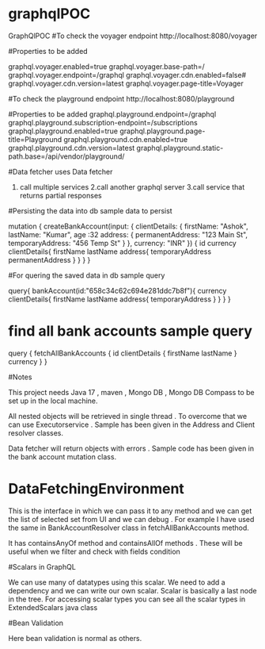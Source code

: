 # graphqlPOC
GraphQlPOC
#To check the voyager endpoint 
http://localhost:8080/voyager

#Properties to be added 

graphql.voyager.enabled=true
graphql.voyager.base-path=/
graphql.voyager.endpoint=/graphql
graphql.voyager.cdn.enabled=false#
graphql.voyager.cdn.version=latest
graphql.voyager.page-title=Voyager

#To check the playground endpoint 
http://localhost:8080/playground

#Properties to be added
graphql.playground.endpoint=/graphql
graphql.playground.subscription-endpoint=/subscriptions
graphql.playground.enabled=true
graphql.playground.page-title=Playground
graphql.playground.cdn.enabled=true
graphql.playground.cdn.version=latest
graphql.playground.static-path.base=/api/vendor/playground/

#Data fetcher uses 
Data fetcher 
1. call multiple services 
2.call another graphql server 
3.call service that returns partial responses

#Persisting the data into db sample data to persist

mutation {
  createBankAccount(input: {
    clientDetails: {
      firstName: "Ashok",
      lastName: "Kumar",
      age :32
      address: {
        permanentAddress: "123 Main St",
        temporaryAddress: "456 Temp St"
      }
    },
    currency: "INR"
  }) {
    id
    currency
    clientDetails{
      firstName
      lastName
      address{
        temporaryAddress
        permanentAddress
      }
    }
  }
}



#For quering the saved data in db sample query

query{
  bankAccount(id:"658c34c62c694e281ddc7b8f"){
    currency
    clientDetails{
      firstName
      lastName
      address{
        temporaryAddress
      }
    }
  }
}

# find all bank accounts sample query 

query {
  fetchAllBankAccounts {
    id
    clientDetails {
      firstName
      lastName
    }
    currency
  }
}

#Notes 

This project needs Java 17 , maven , Mongo DB , Mongo DB Compass to be set up in the local machine.

All nested objects will be retrieved in single thread . To overcome that we can use Executorservice . Sample has been given in the Address and Client resolver classes.

Data fetcher will return objects with errors . Sample code has been given in the bank account mutation class.

# DataFetchingEnvironment

This is the interface in which we can pass it to any method and we can get the list of selected set from UI and we can debug .
For example I have used the same in BankAccountResolver class in fetchAllBankAccounts method.
 
It has containsAnyOf method and containsAllOf methods . These will be useful when we filter and check with fields condition

#Scalars in GraphQL

We can use many of datatypes using this scalar. We need to add a dependency and we can write our own scalar.
Scalar is basically a last node in the tree. 
For accessing scalar types you can see all the scalar types in ExtendedScalars java class

#Bean Validation

Here bean validation is normal as others.




		 


